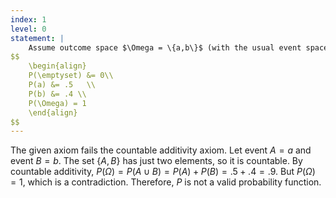 ```yaml
---
index: 1
level: 0
statement: |
    Assume outcome space $\Omega = \{a,b\}$ (with the usual event space equal to the power set). Prove that the following function is not a valid probability function.
$$
    \begin{align}
    P(\emptyset) &= 0\\
    P(a) &= .5   \\
    P(b) &= .4 \\
    P(\Omega) = 1
    \end{align}    
$$
---
```

The given axiom fails the countable additivity axiom. Let event $A = {a}$ and event $B = {b}$. The set $\{A,B\}$ has just two elements, so it is countable. By countable additivity, $P( \Omega ) = P(A \cup B) = P(A) + P(B) = .5 + .4 = .9$. But $P(\Omega) = 1$, which is a contradiction. Therefore, $P$ is not a valid probability function.